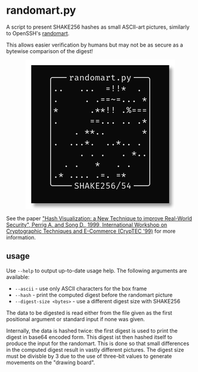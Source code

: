 # randomart.py

A script to present SHAKE256 hashes as small ASCII-art pictures, similarly to OpenSSH's
[randomart](https://superuser.com/q/22535).

This allows easier verification by humans but may not be as secure as a bytewise comparison of the
digest!

<span style="display:block;text-align:center">![](assets/randomart.png)</span>

See the paper
["Hash Visualization: a New Technique to improve Real-World Security", Perrig A. and Song D., 1999, International Workshop on Cryptographic Techniques and E-Commerce (CrypTEC '99)](http://www.ece.cmu.edu/~adrian/projects/validation/validation.pdf)
for more information.

## usage

Use `--help` to output up-to-date usage help. The following arguments are available:

- `--ascii` - use only ASCII characters for the box frame
- `--hash` - print the computed digest before the randomart picture
- `--digest-size <bytes>` - use a different digest size with SHAKE256

The data to be digested is read either from the file given as the first positional argument or
standard input if none was given.

Internally, the data is hashed twice: the first digest is used to print the digest in base64 encoded
form. This digest ist then hashed itself to produce the input for the randomart. This is done so
that small differences in the computed digest result in vastly different pictures. The digest size
must be divisble by 3 due to the use of three-bit values to generate movements on the "drawing
board".
